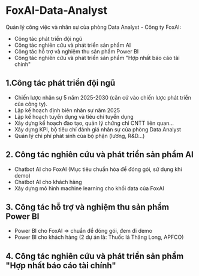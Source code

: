 # FoxAI-Data-Analyst
Quản lý công việc và nhân sự của phòng Data Analyst - Công ty FoxAI:
* Công tác phát triển đội ngũ
* Công tác nghiên cứu và phát triển sản phẩm AI
* Công tác hỗ trợ và nghiệm thu sản phẩm Power BI
* Công tác nghiên cứu và phát triển sản phẩm "Hợp nhất báo cáo tài chính"

## 1.Công tác phát triển đội ngũ
* Chiến lược nhân sự 5 năm 2025-2030 (căn cứ vào chiến lược phát triển của công ty).
* Lập kế hoạch định biên nhân sự năm 2025
* Lập kế hoạch tuyển dụng và tiêu chí tuyển dụng
* Xây dựng kế hoạch đào tạo, quản lý chứng chỉ CNTT liên quan...
* Xây dựng KPI, bộ tiêu chí đánh giá nhân sự của phòng Data Analyst
* Quản lý chi phí phát sinh của bộ phận (lương, R&D...)

## 2. Công tác nghiên cứu và phát triển sản phẩm AI
* Chatbot AI cho FoxAI (Mục tiêu chuẩn hóa để đóng gói, sử dụng khi demo)
* Chatbot AI cho khách hàng
* Xây dựng mô hình machine learning cho khối data của FoxAI

## 3. Công tác hỗ trợ và nghiệm thu sản phẩm Power BI
* Power BI cho FoxAI => chuẩn để đóng gói, đem đi demo
* Power BI cho khách hàng (2 dự án là: Thuốc lá Thăng Long, APFCO)

## 4. Công tác nghiên cứu và phát triển sản phẩm "Hợp nhất báo cáo tài chính"
